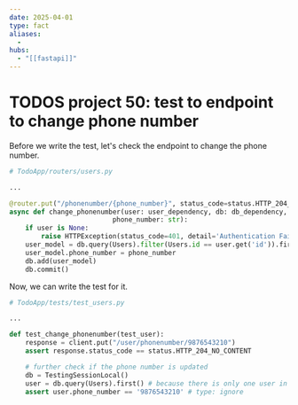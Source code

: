 ```yaml
---
date: 2025-04-01
type: fact
aliases:
  -
hubs:
  - "[[fastapi]]"
---
```


# TODOS project 50: test to endpoint to change phone number

Before we write the test, let's check the endpoint to change the phone number.

```py
# TodoApp/routers/users.py

...

@router.put("/phonenumber/{phone_number}", status_code=status.HTTP_204_NO_CONTENT)
async def change_phonenumber(user: user_dependency, db: db_dependency,
                          phone_number: str):
    if user is None:
        raise HTTPException(status_code=401, detail='Authentication Failed')
    user_model = db.query(Users).filter(Users.id == user.get('id')).first()
    user_model.phone_number = phone_number
    db.add(user_model)
    db.commit()
```

Now, we can write the test for it.

```py
# TodoApp/tests/test_users.py

...

def test_change_phonenumber(test_user):
    response = client.put("/user/phonenumber/9876543210")
    assert response.status_code == status.HTTP_204_NO_CONTENT

    # further check if the phone number is updated
    db = TestingSessionLocal()
    user = db.query(Users).first() # because there is only one user in the database, we can simply use .first() to get the user
    assert user.phone_number == '9876543210' # type: ignore

```
